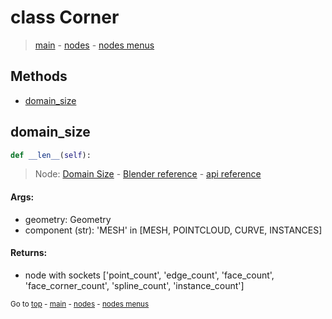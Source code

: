 # class Corner

> [main](../structure.md) - [nodes](nodes.md) - [nodes menus](nodes_menus.md)




## Methods

- [domain_size](#domain_size)

## domain_size

```python
def __len__(self):

```
> Node: [Domain Size](GeometryNodeAttributeDomainSize.md) - [Blender reference](https://docs.blender.org/manual/en/latest/modeling/geometry_nodes/attribute/domain_size.html) - [api reference](https://docs.blender.org/api/current/bpy.types.GeometryNodeAttributeDomainSize.html)

#### Args:
- geometry: Geometry
- component (str): 'MESH' in [MESH, POINTCLOUD, CURVE, INSTANCES]

#### Returns:
- node with sockets ['point_count', 'edge_count', 'face_count', 'face_corner_count', 'spline_count', 'instance_count']

<sub>Go to [top](#class-Corner) - [main](../structure.md) - [nodes](nodes.md) - [nodes menus](nodes_menus.md)</sub>

